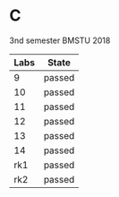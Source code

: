 # C
3nd semester BMSTU 2018
 
| Labs | State |
| --- | --- | 
| 9 | passed |
| 10 | passed |
| 11 | passed |
| 12 | passed |
| 13 | passed |
| 14 | passed |
| rk1 | passed |
| rk2 | passed |
